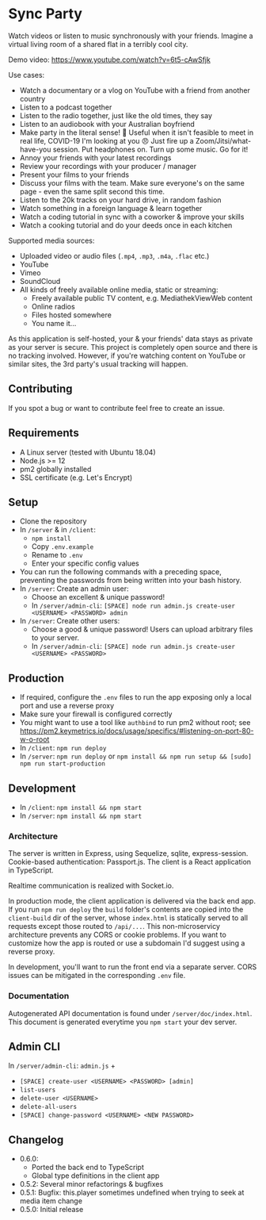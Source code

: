 # Sync Party

Watch videos or listen to music synchronously with your friends. Imagine a virtual living room of a shared flat in a terribly cool city.

Demo video: https://www.youtube.com/watch?v=6t5-cAwSfjk

Use cases:

-   Watch a documentary or a vlog on YouTube with a friend from another country
-   Listen to a podcast together
-   Listen to the radio together, just like the old times, they say
-   Listen to an audiobook with your Australian boyfriend
-   Make party in the literal sense! 🤘 Useful when it isn't feasible to meet in real life, COVID-19 I'm looking at you 😠 Just fire up a Zoom/Jitsi/what-have-you session. Put headphones on. Turn up some music. Go for it!
-   Annoy your friends with your latest recordings
-   Review your recordings with your producer / manager
-   Present your films to your friends
-   Discuss your films with the team. Make sure everyone's on the same page - even the same split second this time.
-   Listen to the 20k tracks on your hard drive, in random fashion
-   Watch something in a foreign language & learn together
-   Watch a coding tutorial in sync with a coworker & improve your skills
-   Watch a cooking tutorial and do your deeds once in each kitchen

Supported media sources:

-   Uploaded video or audio files (`.mp4`, `.mp3`, `.m4a`, `.flac` etc.)
-   YouTube
-   Vimeo
-   SoundCloud
-   All kinds of freely available online media, static or streaming:
    -   Freely available public TV content, e.g. MediathekViewWeb content
    -   Online radios
    -   Files hosted somewhere
    -   You name it...

As this application is self-hosted, your & your friends' data stays as private as your server is secure. This project is completely open source and there is no tracking involved. However, if you're watching content on YouTube or similar sites, the 3rd party's usual tracking will happen.

## Contributing

If you spot a bug or want to contribute feel free to create an issue.

## Requirements

-   A Linux server (tested with Ubuntu 18.04)
-   Node.js >= 12
-   pm2 globally installed
-   SSL certificate (e.g. Let's Encrypt)

## Setup

-   Clone the repository
-   In `/server` & in `/client`:
    -   `npm install`
    -   Copy `.env.example`
    -   Rename to `.env`
    -   Enter your specific config values
-   You can run the following commands with a preceding space, preventing the passwords from being written into your bash history.
-   In `/server`: Create an admin user:
    -   Choose an excellent & unique password!
    -   In `/server/admin-cli`: `[SPACE] node run admin.js create-user <USERNAME> <PASSWORD> admin`
-   In `/server`: Create other users:
    -   Choose a good & unique password! Users can upload arbitrary files to your server.
    -   In `/server/admin-cli`: `[SPACE] node run admin.js create-user <USERNAME> <PASSWORD>`

## Production

-   If required, configure the `.env` files to run the app exposing only a local port and use a reverse proxy
-   Make sure your firewall is configured correctly
-   You might want to use a tool like `authbind` to run pm2 without root; see https://pm2.keymetrics.io/docs/usage/specifics/#listening-on-port-80-w-o-root
-   In `/client`: `npm run deploy`
-   In `/server`: `npm run deploy` or `npm install && npm run setup && [sudo] npm run start-production`

## Development

-   In `/client`: `npm install && npm start`
-   In `/server`: `npm install && npm start`

### Architecture

The server is written in Express, using Sequelize, sqlite, express-session. Cookie-based authentication: Passport.js.
The client is a React application in TypeScript.

Realtime communication is realized with Socket.io.

In production mode, the client application is delivered via the back end app. If you run `npm run deploy` the `build` folder's contents are copied into the `client-build` dir of the server, whose `index.html` is statically served to all requests except those routed to `/api/...`. This non-microservicy architecture prevents any CORS or cookie problems. If you want to customize how the app is routed or use a subdomain I'd suggest using a reverse proxy.

In development, you'll want to run the front end via a separate server. CORS issues can be mitigated in the corresponding `.env` file.

### Documentation

Autogenerated API documentation is found under `/server/doc/index.html`. This document is generated everytime you `npm start` your dev server.

## Admin CLI

In `/server/admin-cli`: `admin.js` +

-   `[SPACE] create-user <USERNAME> <PASSWORD> [admin]`
-   `list-users`
-   `delete-user <USERNAME>`
-   `delete-all-users`
-   `[SPACE] change-password <USERNAME> <NEW PASSWORD>`

## Changelog

-   0.6.0:
    - Ported the back end to TypeScript
    - Global type definitions in the client app
-   0.5.2: Several minor refactorings & bugfixes
-   0.5.1: Bugfix: this.player sometimes undefined when trying to seek at media item change
-   0.5.0: Initial release
